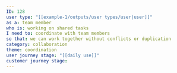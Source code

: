 ```yaml
---
ID: 128
user type: "[[example-1/outputs/user types/user|user]]"
as a: team member
who is: working on shared tasks
I need to: coordinate with team members
so that: we can work together without conflicts or duplication
category: collaboration
theme: coordination
user journey stage: "[[daily use]]"
customer journey stage:
---
```

